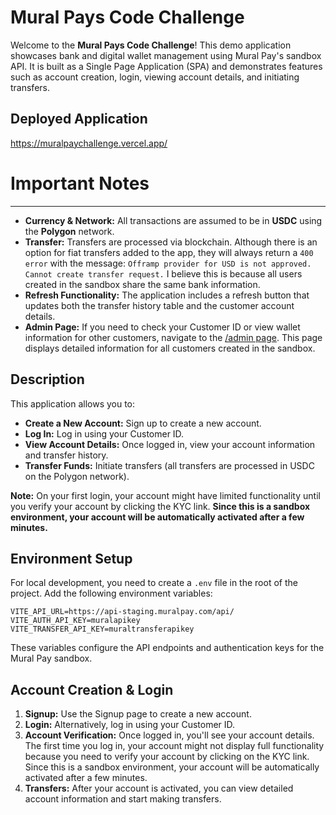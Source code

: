 # Mural Pays Code Challenge

Welcome to the **Mural Pays Code Challenge**! This demo application showcases bank and digital wallet management using Mural Pay's sandbox API. It is built as a Single Page Application (SPA) and demonstrates features such as account creation, login, viewing account details, and initiating transfers.

## Deployed Application

https://muralpaychallenge.vercel.app/

# Important Notes

---

- **Currency & Network:** All transactions are assumed to be in **USDC** using the **Polygon** network.
- **Transfer:** Transfers are processed via blockchain. Although there is an option for fiat transfers added to the app, they will always return a `400 error` with the message: `Offramp provider for USD is not approved. Cannot create transfer request.` I believe this is because all users created in the sandbox share the same bank information.
- **Refresh Functionality:** The application includes a refresh button that updates both the transfer history table and the customer account details.
- **Admin Page:** If you need to check your Customer ID or view wallet information for other customers, navigate to the [/admin page](https://muralpaychallenge.vercel.app/admin). This page displays detailed information for all customers created in the sandbox.

## Description

This application allows you to:

- **Create a New Account:** Sign up to create a new account.
- **Log In:** Log in using your Customer ID.
- **View Account Details:** Once logged in, view your account information and transfer history.
- **Transfer Funds:** Initiate transfers (all transfers are processed in USDC on the Polygon network).

**Note:** On your first login, your account might have limited functionality until you verify your account by clicking the KYC link. **Since this is a sandbox environment, your account will be automatically activated after a few minutes.**

## Environment Setup

For local development, you need to create a `.env` file in the root of the project. Add the following environment variables:

```env
VITE_API_URL=https://api-staging.muralpay.com/api/
VITE_AUTH_API_KEY=muralapikey
VITE_TRANSFER_API_KEY=muraltransferapikey
```

These variables configure the API endpoints and authentication keys for the Mural Pay sandbox.

## Account Creation & Login

1.  **Signup:** Use the Signup page to create a new account.
2.  **Login:** Alternatively, log in using your Customer ID.
3.  **Account Verification:** Once logged in, you'll see your account details. The first time you log in, your account might not display full functionality because you need to verify your account by clicking on the KYC link. Since this is a sandbox environment, your account will be automatically activated after a few minutes.
4.  **Transfers:** After your account is activated, you can view detailed account information and start making transfers.
